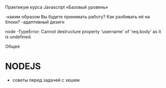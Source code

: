 
Практикум курса Javascript «Базовый уровень»

-каким образом Вы будете принимать работу? Как разбивать её на блоки?
-адаптивный дизигн

node
-TypeError: Cannot destructure property 'username' of 'req.body' as it is undefined.

Общее

# NODEJS
- советы перед задачей с хешем
